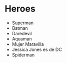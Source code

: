 # Heroes

* Superman
* Batman
* Daredevil
* Aquaman
* Mujer Maravilla
* Jessica Jones es de DC
* Spiderman
